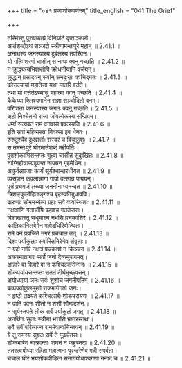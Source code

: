 +++
title = "०४१ प्रजाशोकवर्णनम्"
title_english = "041 The Grief"

+++


  
तस्मिंस्तु पुरुषव्याघ्रे विनिर्याते कृताञ्जलौ।  
आर्तशब्दोऽथ सञ्जज्ञे स्त्रीणामन्तःपुरे महान् ॥ 2.41.1 ॥   
अनाथस्य जनस्यास्य दुर्बलस्य तपस्विनः।  
यो गतिः शरणं चासीत् स नाथः क्वनु गच्छति ॥ 2.41.2 ॥   
न क्रुद्ध्यत्यभिशप्तोपि क्रोधनीयानि वर्जयन्।  
क्रुद्धान् प्रसादयन् सर्वान् समदुःखः क्वचिद्गतः ॥ 2.41.3 ॥   
कौसल्यायां महातेजा यथा मातरि वर्तते।  
तथा यो वर्त्ततेऽस्मासु महात्मा क्वनु गच्छति ॥ 2.41.4 ॥   
कैकेय्या क्लिश्यमानेन राज्ञा सञ्चोदितो वनम्।  
परित्राता जनस्यास्य जगतः क्वनु गच्छति ॥ 2.41.5 ॥   
अहो निश्चेतनो राजा जीवलोकस्य सम्प्रियम्।  
धर्म्यं सत्यव्रतं रामं वनवासे प्रवत्स्यति ॥ 2.41.6 ॥   
इति सर्वा महिष्यस्ता विवत्सा इव धेनवः।  
रुरुदुश्चैव दुःखार्त्ताः सस्वरं च विचुक्रुशुः ॥ 2.41.7 ॥   
स तमन्तःपुरे घोरमार्तशब्दं महीपतिः।  
पुत्रशोकाभिसन्तप्तः श्रुत्वा चासीत् सुदुःखितः ॥ 2.41.8 ॥   
नाग्निहोत्राण्यहूयन्त नापचन् गृहमेधिनः।  
अकुर्वन्नप्रजाः कार्यं सूर्यश्चान्तरधीयत ॥ 2.41.9 ॥   
व्यसृजन् कवलान्नागा गावो वत्सान्न पाययन्।  
पुत्रं प्रथमजं लब्ध्वा जननीनाभ्यनन्दत ॥ 2.41.10 ॥   
त्रिशङ्कुर्लोहिताङ्गश्च बृहस्पतिबुधावपि।  
दारुणाः सोममभ्येत्य ग्रहाः सर्वे व्यवस्थिताः ॥ 2.41.11 ॥   
नक्षत्राणि गतार्चीषि ग्रहाश्च गततेजसः।  
विशाखास्तु सधूमाश्च नभसि प्रचकाशिरे ॥ 2.41.12 ॥   
कालिकानिलवेगेन महोदधिरिवोत्थितः।  
रामे वनं प्रव्रजिते नगरं प्रचचाल तत् ॥ 2.41.13 ॥   
दिशः पर्याकुलाः सर्वास्तिमिरेणेव संवृताः।  
न ग्रहो नापि नक्षत्रं प्रचकाशे न किञ्चन ॥ 2.41.14 ॥   
अकस्मान्नागरः सर्वो जनो दैन्यमुपागमत्।  
आहारे वा विहारे वा न कश्चिदकरोन्मनः ॥ 2.41.15 ॥   
शोकपर्यायसन्तप्तः सततं दीर्घमुच्छ्वसन्।  
अयोध्यायां जनः सर्वः शुशोच जगतीपतिम् ॥ 2.41.16 ॥   
बाष्पपर्याकुलमुखो राजमार्गगतो जनः।  
न हृष्टो लक्ष्यते कश्चित्सर्वः शोकपरायणः ॥ 2.41.17 ॥   
न वाति पवनः शीतो न शशी सौम्यदर्शनः।  
न सूर्यस्तपते लोकं सर्वं पर्याकुलं जगत् ॥ 2.41.18 ॥   
अनर्थिनः सुताः स्त्रीणां भर्त्तारो भ्रातरस्तथा।  
सर्वे सर्वं परित्यज्य राममेवान्वचिन्तयन् ॥ 2.41.19 ॥   
ये तु रामस्य सुहृदः सर्वे ते मूढचेतसः।  
शोकभारेण चाक्रान्ताः शयनं न जहुस्तदा ॥ 2.41.20 ॥   
ततस्त्वयोध्या रहिता महात्मना पुरन्दरेणेव मही सपर्वता।  
चचाल घोरं भयशोकपीडिता सनागयोधाश्वगणा ननाद च ॥ 2.41.21 ॥   
